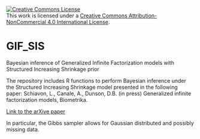 <a rel="license" href="http://creativecommons.org/licenses/by-nc/4.0/"><img alt="Creative Commons License" style="border-width:0" src="https://i.creativecommons.org/l/by-nc/4.0/88x31.png" /></a><br />This work is licensed under a <a rel="license" href="http://creativecommons.org/licenses/by-nc/4.0/">Creative Commons Attribution-NonCommercial 4.0 International License</a>.

# GIF_SIS
Bayesian inference of Generalized Infinite Factorization models with Structured Increasing Shrinkage prior

The repository includes R functions to perform Bayesian inference under the Structured Increasing Shrinkage model presented in the following paper:
Schiavon, L., Canale, A., Dunson, D.B. (in press) Generalized infinite factorization models, Biometrika.

<a rel="paper" href="https://arxiv.org/abs/2103.10333">Link to the arXive paper</a>
  
In particular, the Gibbs sampler allows for Gaussian distributed and possibly missing data.
